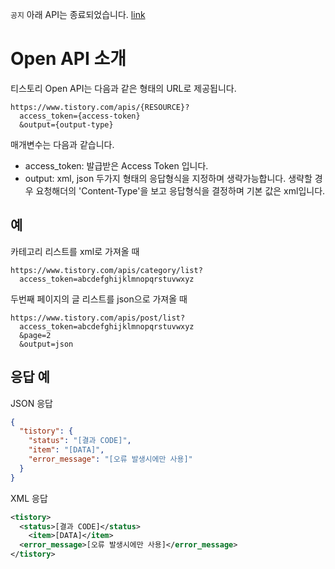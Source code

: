 `공지` 아래 API는 종료되었습니다. [link](https://notice.tistory.com/2664)

# Open API 소개

티스토리 Open API는 다음과 같은 형태의 URL로 제공됩니다.

```
https://www.tistory.com/apis/{RESOURCE}?
  access_token={access-token}
  &output={output-type}
```

매개변수는 다음과 같습니다.

- access_token: 발급받은 Access Token 입니다.
- output: xml, json 두가지 형태의 응답형식을 지정하며 생략가능합니다. 생략할 경우 요청해더의 'Content-Type'을 보고 응답형식을 결정하며 기본 값은 xml입니다.

## 예

카테고리 리스트를 xml로 가져올 때
```
https://www.tistory.com/apis/category/list?
  access_token=abcdefghijklmnopqrstuvwxyz
```

두번째 페이지의 글 리스트를 json으로 가져올 때
```
https://www.tistory.com/apis/post/list?
  access_token=abcdefghijklmnopqrstuvwxyz
  &page=2
  &output=json
```

## 응답 예

JSON 응답
```json
{
  "tistory": {
    "status": "[결과 CODE]",
    "item": "[DATA]",
    "error_message": "[오류 발생시에만 사용]"
  }
}
```

XML 응답
```xml
<tistory>
  <status>[결과 CODE]</status>
	<item>[DATA]</item>
  <error_message>[오류 발생시에만 사용]</error_message>
</tistory>
```
